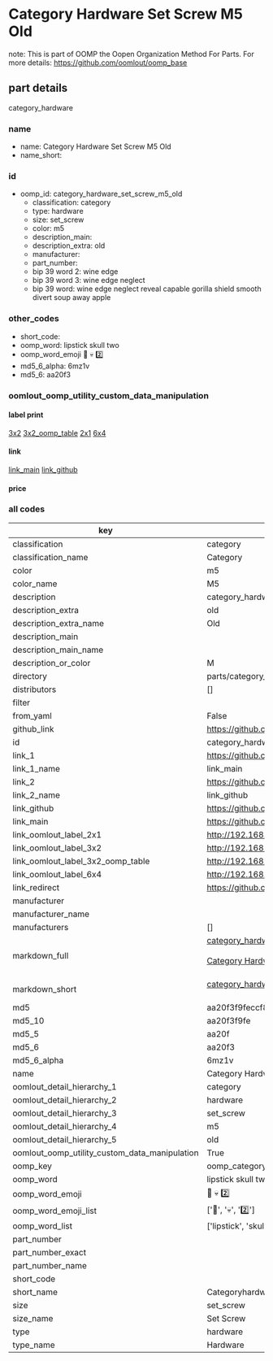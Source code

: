 # Category Hardware Set Screw M5 Old  

note: This is part of OOMP the Oopen Organization Method For Parts. For more details: https://github.com/oomlout/oomp_base

##  part details
  



category_hardware



### name
* name: Category Hardware Set Screw M5 Old
* name_short: 
### id
* oomp_id: category_hardware_set_screw_m5_old
  * classification: category
  * type: hardware
  * size: set_screw
  * color: m5
  * description_main: 
  * description_extra: old
  * manufacturer: 
  * part_number: 
  * bip 39 word 2: wine edge
  * bip 39 word 3: wine edge neglect
  * bip 39 word: wine edge neglect reveal capable gorilla shield smooth divert soup away apple

### other_codes
* short_code: 
* oomp_word: lipstick skull two
* oomp_word_emoji :lipstick: :skull: :two:
* md5_6_alpha: 6mz1v
* md5_6: aa20f3






### oomlout_oomp_utility_custom_data_manipulation
#### label print
[3x2](http://192.168.1.245:1112/?label=oomp%206mz1v)
[3x2_oomp_table](http://192.168.1.108:1112/?label=oomp%206mz1v)
[2x1](http://192.168.1.242:1112/?label=oomp%206mz1v)
[6x4](http://192.168.1.55:1112/?label=oomp%206mz1v)    

#### link

[link_main](https://github.com/oomlout/oomlout_oomp_version_1_messy/tree/main/parts/category_hardware_set_screw_m5_old) [link_github](https://github.com/oomlout/oomlout_oomp_version_1_messy/tree/main/parts/category_hardware_set_screw_m5_old)                             

#### price







### all codes 
| key | value |  
| --- | --- |  
| classification | category |  
| classification_name | Category |  
| color | m5 |  
| color_name | M5 |  
| description | category_hardware |  
| description_extra | old |  
| description_extra_name | Old |  
| description_main |  |  
| description_main_name |  |  
| description_or_color | M  |  
| directory | parts/category_hardware_set_screw_m5_old |  
| distributors | [] |  
| filter |  |  
| from_yaml | False |  
| github_link | https://github.com/oomlout/oomlout_oomp_part_src/tree/main/parts/category_hardware_set_screw_m5_old |  
| id | category_hardware_set_screw_m5_old |  
| link_1 | https://github.com/oomlout/oomlout_oomp_version_1_messy/tree/main/parts/category_hardware_set_screw_m5_old |  
| link_1_name | link_main |  
| link_2 | https://github.com/oomlout/oomlout_oomp_version_1_messy/tree/main/parts/category_hardware_set_screw_m5_old |  
| link_2_name | link_github |  
| link_github | https://github.com/oomlout/oomlout_oomp_version_1_messy/tree/main/parts/category_hardware_set_screw_m5_old |  
| link_main | https://github.com/oomlout/oomlout_oomp_version_1_messy/tree/main/parts/category_hardware_set_screw_m5_old |  
| link_oomlout_label_2x1 | http://192.168.1.242:1112/?label=oomp%206mz1v |  
| link_oomlout_label_3x2 | http://192.168.1.245:1112/?label=oomp%206mz1v |  
| link_oomlout_label_3x2_oomp_table | http://192.168.1.108:1112/?label=oomp%206mz1v |  
| link_oomlout_label_6x4 | http://192.168.1.55:1112/?label=oomp%206mz1v |  
| link_redirect | https://github.com/oomlout/oomlout_oomp_version_1_messy/tree/main/parts/category_hardware_set_screw_m5_old |  
| manufacturer |  |  
| manufacturer_name |  |  
| manufacturers | [] |  
| markdown_full | [category_hardware_set_screw_m5_old](none)<br>[](none)<br>[Category Hardware Set Screw M5 Old](none)<br><br> |  
| markdown_short | [category_hardware_set_screw_m5_old](none)<br><br> |  
| md5 | aa20f3f9feccf8b59290fb87281197dc |  
| md5_10 | aa20f3f9fe |  
| md5_5 | aa20f |  
| md5_6 | aa20f3 |  
| md5_6_alpha | 6mz1v |  
| name | Category Hardware Set Screw M5 Old |  
| oomlout_detail_hierarchy_1 | category |  
| oomlout_detail_hierarchy_2 | hardware |  
| oomlout_detail_hierarchy_3 | set_screw |  
| oomlout_detail_hierarchy_4 | m5 |  
| oomlout_detail_hierarchy_5 | old |  
| oomlout_oomp_utility_custom_data_manipulation | True |  
| oomp_key | oomp_category_hardware_set_screw_m5_old |  
| oomp_word | lipstick skull two |  
| oomp_word_emoji | :lipstick: :skull: :two: |  
| oomp_word_emoji_list | [':lipstick:', ':skull:', ':two:'] |  
| oomp_word_list | ['lipstick', 'skull', 'two'] |  
| part_number |  |  
| part_number_exact |  |  
| part_number_name |  |  
| short_code |  |  
| short_name | Categoryhardware |  
| size | set_screw |  
| size_name | Set Screw |  
| type | hardware |  
| type_name | Hardware |  
